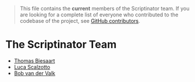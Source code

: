 > This file contains the **current** members of the Scriptinator team. If you are looking for a complete list of
everyone who contributed to the codebase of the project, see [GitHub contributors](https://github.com/ScriptinatorIO/scriptinator/graphs/contributors).

# The Scriptinator Team

* [Thomas Biesaart](https://github.com/ChappIO)
* [Luca Scalzotto](https://github.com/LucaScorpion)
* [Bob van der Valk](https://github.com/bobvdvalk)